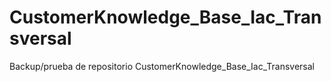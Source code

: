 # CustomerKnowledge_Base_Iac_Transversal
Backup/prueba de repositorio CustomerKnowledge_Base_Iac_Transversal

